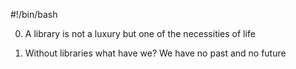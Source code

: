 #!/bin/bash

0. A library is not a luxury but one of the necessities of life

1. Without libraries what have we? We have no past and no future
